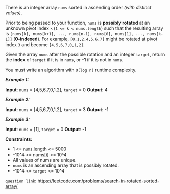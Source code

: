 There is an integer array `nums` sorted in ascending order _(with distinct values)_.

Prior to being passed to your function, `nums` is  **possibly rotated** at an unknown pivot index `k` (`1 <= k < nums.length`) such that the resulting array is `[nums[k], nums[k+1], ..., nums[n-1], nums[0], nums[1], ..., nums[k-1]]` (**0-indexed**). 
For example, `[0,1,2,4,5,6,7]` might be rotated at pivot index `3` and become `[4,5,6,7,0,1,2]`.

Given the array `nums` after the possible rotation and an integer `target`, return the **index** of `target` if it is in `nums`, 
or **-1** if it is not in `nums`.

You must write an algorithm with `O(log n)` runtime complexity.

**_Example 1:_**

**Input**:  `nums` = [4,5,6,7,0,1,2], `target` = 0
**Output**: 4

**_Example 2:_**

**Input**: `nums` = [4,5,6,7,0,1,2], `target` = 3
**Output**: -1

**_Example 3:_**

**Input**: `nums` = [1], `target` = 0
**Output**: -1
 

**Constraints:**

- 1 <= `nums`.length <= 5000
- -10^4 <= nums[i] <= 10^4
- All values of nums are unique.
- `nums` is an ascending array that is possibly rotated.
- -10^4 <= `target` <= 10^4

`question link`: https://leetcode.com/problems/search-in-rotated-sorted-array/
